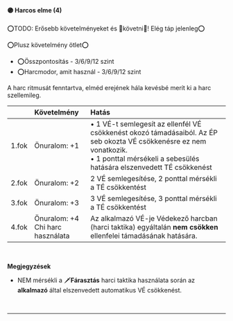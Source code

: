 #### 🟣 Harcos elme (4)

⭕TODO: Erősebb követelményeket és 👀követni👀! Elég táp jelenleg⭕

⭕Plusz követelmény ötlet⭕

- ⭕Összpontosítás - 3/6/9/12 szint
- ⭕Harcmodor, amit használ - 3/6/9/12 szint

A harc ritmusát fenntartva, elméd erejének hála kevésbé merít ki a harc szellemileg.

| |  Követelmény | Hatás  |
| :----------- | :----------- | :----------- |
| 1.fok | Önuralom: +1 | • 1 VÉ-t semlegesít az ellenfél VÉ csökkenést okozó támadásaiból. Az ÉP seb okozta VÉ csökkenésre ez nem vonatkozik.<br />• 1 ponttal mérsékeli a sebesülés hatására elszenvedett TÉ csökkenést |
| 2.fok | Önuralom: +2 | 2 VÉ semlegesítése, 2 ponttal mérsékli a TÉ csökkentést |
| 3.fok | Önuralom: +3 | 3 VÉ semlegesítése, 3 ponttal mérsékli a TÉ csökkentést |
| 4.fok | Önuralom: +4<br />Chi harc használata | Az alkalmazó VÉ-je Védekező harcban (harci taktika) egyáltalán **nem csökken** ellenfelei támadásának hatására. |

<br />

**Megjegyzések**

- NEM mérsékli a 🗡️**Fárasztás** harci taktika használata során az **alkalmazó** által elszenvedett automatikus VÉ csökkenést.

<br />

---
